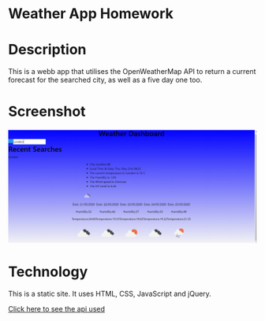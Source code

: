 # Weather App Homework

# Description

This is a webb app that utilises the OpenWeatherMap API to return a current forecast for the searched city, as well as a five day one too. 

# Screenshot

![alt text](weatherappSS.PNG)

# Technology

This is a static site. It uses HTML, CSS, JavaScript and jQuery. 

[Click here to see the api used](https://openweathermap.org/api)